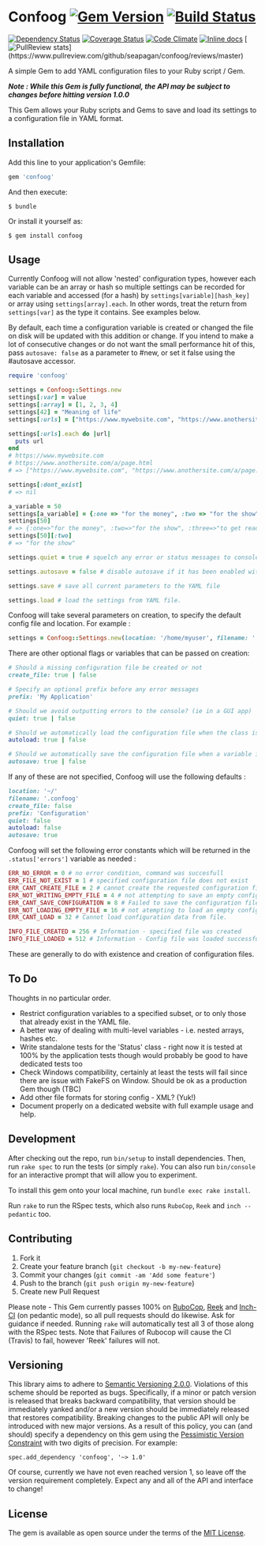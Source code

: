 # Confoog [![Gem Version](https://badge.fury.io/rb/confoog.svg)](http://badge.fury.io/rb/confoog) [![Build Status](https://travis-ci.org/seapagan/confoog.svg)](https://travis-ci.org/seapagan/confoog)

[![Dependency Status](https://gemnasium.com/seapagan/confoog.svg)](https://gemnasium.com/seapagan/confoog)
[![Coverage Status](https://coveralls.io/repos/seapagan/confoog/badge.svg?branch=master&service=github)](https://coveralls.io/github/seapagan/confoog?branch=master)
[![Code Climate](https://codeclimate.com/github/seapagan/confoog/badges/gpa.svg)](https://codeclimate.com/github/seapagan/confoog)
[![Inline docs](http://inch-ci.org/github/seapagan/confoog.svg?branch=master)](http://inch-ci.org/github/seapagan/confoog)
[![PullReview stats](https://www.pullreview.com/github/seapagan/confoog/badges/master.svg?)](https://www.pullreview.com/github/seapagan/confoog/reviews/master)

A simple Gem to add YAML configuration files to your Ruby script / Gem.

__*Note : While this Gem is fully functional, the API may be subject to changes before hitting version 1.0.0*__

This Gem allows your Ruby scripts and Gems to save and load its settings to a configuration file in YAML format.

## Installation

Add this line to your application's Gemfile:

```ruby
gem 'confoog'
```

And then execute:

    $ bundle

Or install it yourself as:

    $ gem install confoog

## Usage
Currently Confoog will not allow 'nested' configuration types, however each variable can be an array or hash so multiple settings can be recorded for each variable and accessed (for a hash) by `settings[variable][hash_key]` or array using `settings[array].each`. In other words, treat the return from `settings[var]` as the type it contains. See examples below.

By default, each time a configuration variable is created or changed the file on disk will be updated with this addition or change. If you intend to make a lot of consecutive changes or do not want the small performance hit of this, pass `autosave: false` as a parameter to #new, or set it false using the #autosave accessor.

```ruby
require 'confoog'

settings = Confoog::Settings.new
settings[:var] = value
settings[:array] = [1, 2, 3, 4]
settings[42] = "Meaning of life"
settings[:urls] = ["https://www.mywebsite.com", "https://www.anothersite.com/a/page.html"]

settings[:urls].each do |url|
  puts url
end
# https://www.mywebsite.com
# https://www.anothersite.com/a/page.html
# => ["https://www.mywebsite.com", "https://www.anothersite.com/a/page.html"]

settings[:dont_exist]
# => nil

a_variable = 50
settings[a_variable] = {:one => "for the money", :two => "for the show", :three => "to get ready"}
settings[50]
# => {:one=>"for the money", :two=>"for the show", :three=>"to get ready"}
settings[50][:two]
# => "for the show"

settings.quiet = true # squelch any error or status messages to console

settings.autosave = false # disable autosave if it has been enabled with #new or #autosave

settings.save # save all current parameters to the YAML file

settings.load # load the settings from YAML file.
```

Confoog will take several parameters on creation, to specify the default config file and location. For example :

```ruby
settings = Confoog::Settings.new(location: '/home/myuser', filename: '.foo-settings')
```

There are other optional flags or variables that can be passed on creation:

```ruby
# Should a missing configuration file be created or not
create_file: true | false

# Specify an optional prefix before any error messages
prefix: 'My Application'

# Should we avoid outputting errors to the console? (ie in a GUI app)
quiet: true | false

# Should we automatically load the configuration file when the class is created?
autoload: true | false

# Should we automatically save the configuration file when a variable is created or changed?
autosave: true | false
```
If any of these are not specified, Confoog will use the following defaults :

```ruby
location: '~/'
filename: '.confoog'
create_file: false
prefix: 'Configuration'
quiet: false
autoload: false
autosave: true
```

Confoog will set the following error constants which will be returned in the `.status['errors']` variable as needed :

```ruby
ERR_NO_ERROR = 0 # no error condition, command was succesfull
ERR_FILE_NOT_EXIST = 1 # specified configuration file does not exist
ERR_CANT_CREATE_FILE = 2 # cannot create the requested configuration file
ERR_NOT_WRITING_EMPTY_FILE = 4 # not attempting to save an empty configuration
ERR_CANT_SAVE_CONFIGURATION = 8 # Failed to save the configuration file
ERR_NOT_LOADING_EMPTY_FILE = 16 # not atempting to load an empty config file
ERR_CANT_LOAD = 32 # Cannot load configuration data from file.

INFO_FILE_CREATED = 256 # Information - specified file was created
INFO_FILE_LOADED = 512 # Information - Config file was loaded successfully
```

These are generally to do with existence and creation of configuration files.

## To Do

Thoughts in no particular order.

- Restrict configuration variables to a specified subset, or to only those that already exist in the YAML file.
- A better way of dealing with multi-level variables - i.e. nested arrays, hashes etc.
- Write standalone tests for the 'Status' class - right now it is tested at 100% by the application tests though would probably be good to have dedicated tests too
- Check Windows compatibility, certainly at least the tests will fail since there are issue with FakeFS on Window. Should be ok as a production Gem though (TBC)
- Add other file formats for storing config - XML? (Yuk!)
- Document properly on a dedicated website with full example usage and help.

## Development

After checking out the repo, run `bin/setup` to install dependencies. Then, run `rake spec` to run the tests (or simply `rake`). You can also run `bin/console` for an interactive prompt that will allow you to experiment.

To install this gem onto your local machine, run `bundle exec rake install`.

Run `rake` to run the RSpec tests, which also runs `RuboCop`, `Reek` and `inch --pedantic` too.

## Contributing

1. Fork it
2. Create your feature branch (`git checkout -b my-new-feature`)
3. Commit your changes (`git commit -am 'Add some feature'`)
4. Push to the branch (`git push origin my-new-feature`)
5. Create new Pull Request

Please note - This Gem currently passes 100% on [RuboCop][rubocop], [Reek][reek] and [Inch-CI][inch] (on pedantic mode), so all pull requests should do likewise. Ask for guidance if needed.
Running `rake` will automatically test all 3 of those along with the RSpec tests. Note that Failures of Rubocop will cause the CI (Travis) to fail, however 'Reek' failures will not.

[rubocop]: https://github.com/bbatsov/rubocop
[reek]: https://github.com/troessner/reek
[inch]: https://inch-ci.org

## Versioning

This library aims to adhere to [Semantic Versioning 2.0.0][semver]. Violations
of this scheme should be reported as bugs. Specifically, if a minor or patch
version is released that breaks backward compatibility, that version should be
immediately yanked and/or a new version should be immediately released that
restores compatibility. Breaking changes to the public API will only be
introduced with new major versions. As a result of this policy, you can (and
should) specify a dependency on this gem using the [Pessimistic Version
Constraint][pvc] with two digits of precision. For example:

    spec.add_dependency 'confoog', '~> 1.0'

Of course, currently we have not even reached version 1, so leave off the version requirement completely. Expect any and all of the API and interface to change!

[semver]: http://semver.org/
[pvc]: http://guides.rubygems.org/patterns/#pessimistic-version-constraint

## License

The gem is available as open source under the terms of the [MIT License](http://opensource.org/licenses/MIT).
